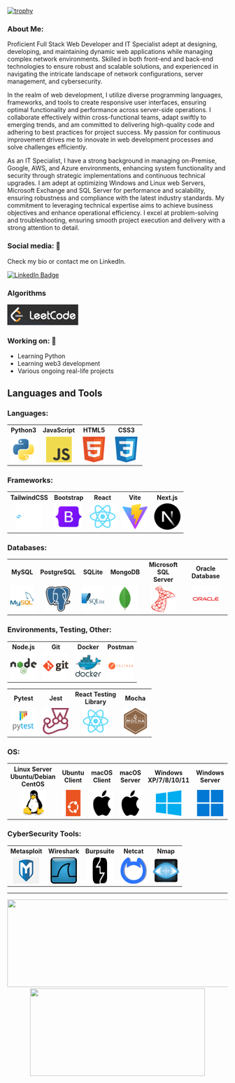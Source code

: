 [![trophy](https://github-profile-trophy.vercel.app/?username=akalofas&title=Commits,Repositories,MultipleLang,PullRequest&theme=onedark)](https://github.com/ryo-ma/github-profile-trophy)

### About Me:

Proficient Full Stack Web Developer and IT Specialist adept at designing, developing, and maintaining dynamic web applications while managing complex network environments. Skilled in both front-end and back-end technologies to ensure robust and scalable solutions, and experienced in navigating the intricate landscape of network configurations, server management, and cybersecurity.

In the realm of web development, I utilize diverse programming languages, frameworks, and tools to create responsive user interfaces, ensuring optimal functionality and performance across server-side operations. I collaborate effectively within cross-functional teams, adapt swiftly to emerging trends, and am committed to delivering high-quality code and adhering to best practices for project success. My passion for continuous improvement drives me to innovate in web development processes and solve challenges efficiently.

As an IT Specialist, I have a strong background in managing on-Premise, Google, AWS, and Azure environments, enhancing system functionality and security through strategic implementations and continuous technical upgrades. I am adept at optimizing Windows and Linux web Servers, Microsoft Exchange and SQL Server for performance and scalability, ensuring robustness and compliance with the latest industry standards. My commitment to leveraging technical expertise aims to achieve business objectives and enhance operational efficiency. I excel at problem-solving and troubleshooting, ensuring smooth project execution and delivery with a strong attention to detail.

### Social media: 📡

Check my bio or contact me on LinkedIn.

<a href="https://www.linkedin.com/in/angelos-kalofas" target="_blank">
  <img src="https://img.shields.io/badge/LinkedIn-blue?style=for-the-badge&logo=linkedin&logoColor=white" alt="LinkedIn Badge" width="162" height="47"  />
</a>


### Algorithms 
  <a href="https://leetcode.com/kaloeake/" target="_blank">
    <img src="assets/leetcode.png" alt="LeetCode" width="162" height="47" />
  </a>

### Working on: 🚀

- Learning Python
- Learning web3 development
- Various ongoing real-life projects

## Languages and Tools
<div>

### Languages:

<table>
  <tr align="center">
    <th>Python3</th>
    <th>JavaScript</th>
    <th>HTML5</th>
    <th>CSS3</th>
  </tr>
  <tr align="center">
    <td><img src="https://github.com/devicons/devicon/blob/master/icons/python/python-original.svg" alt="Python" width="60" height="60" /></td>
    <td><img src="https://github.com/devicons/devicon/blob/master/icons/javascript/javascript-original.svg" alt="JavaScript" width="60" height="60" /></td>
    <td><img src="https://github.com/devicons/devicon/blob/master/icons/html5/html5-original.svg" alt="HTML5" width="60" height="60" /></td>
    <td><img src="https://github.com/devicons/devicon/blob/master/icons/css3/css3-original.svg" alt="CSS3" width="60" height="60" /></td>
  </tr>
</table>

### Frameworks:

<table>
  <tr align="center">
    <th>TailwindCSS</th>
    <th>Bootstrap</th>
    <th>React</th>
    <th>Vite</th>
    <th>Next.js</th>
  </tr>
  <tr align="center">
    <td><img src="https://github.com/devicons/devicon/blob/master/icons/tailwindcss/tailwindcss-original-wordmark.svg" alt="TailwindCSS" width="60" height="60" /></td>
    <td><img src="https://github.com/devicons/devicon/blob/master/icons/bootstrap/bootstrap-original.svg" alt="Bootstrap" width="60" height="60" /></td>
    <td><img src="https://github.com/devicons/devicon/blob/master/icons/react/react-original.svg" alt="React" width="60" height="60" /></td>
    <td><img src="https://github.com/devicons/devicon/blob/master/icons/vitejs/vitejs-original.svg" alt="Vite" width="60" height="60" /></td>
    <td><img src="https://github.com/devicons/devicon/blob/master/icons/nextjs/nextjs-original.svg" alt="Next.js" width="60" height="60" /></td>
  </tr>
</table>

### Databases:

<table>
  <tr align="center">
    <th>MySQL</th>
    <th>PostgreSQL</th>
    <th>SQLite</th>
    <th>MongoDB</th>
    <th>Microsoft SQL<br />Server</th>
    <th>Oracle Database</th>
  </tr>
  <tr align="center">
    <td><img src="https://github.com/devicons/devicon/blob/master/icons/mysql/mysql-original-wordmark.svg" alt="MySQL" width="60" height="60" /></td>
    <td><img src="https://github.com/devicons/devicon/blob/master/icons/postgresql/postgresql-original.svg" alt="PostgreSQL" width="60" height="60" /></td>
    <td><img src="https://github.com/devicons/devicon/blob/master/icons/sqlite/sqlite-original-wordmark.svg" alt="SQLite" width="60" height="60" /></td>
    <td><img src="https://github.com/devicons/devicon/blob/master/icons/mongodb/mongodb-original.svg" alt="MongoDB" width="60" height="60" /></td>
    <td><img src="https://github.com/devicons/devicon/blob/master/icons/microsoftsqlserver/microsoftsqlserver-plain.svg" alt="Microsoft SQL Server" width="60" height="60" /></td>
    <td><img src="https://github.com/devicons/devicon/blob/master/icons/oracle/oracle-original.svg" alt="Oracle Database" width="60" height="60" /></td>
  </tr>
</table>

### Environments, Testing, Other:

<table>
  <tr align="center">
    <th>Node.js</th>
    <th>Git</th>
    <th>Docker</th>
    <th>Postman</th>
  </tr>
  <tr align="center">
    <td><img src="https://github.com/devicons/devicon/blob/master/icons/nodejs/nodejs-original-wordmark.svg" alt="Node.js" width="60" height="60" /></td>
    <td><img src="https://github.com/devicons/devicon/blob/master/icons/git/git-original-wordmark.svg" alt="Git" width="60" height="60" /></td>
    <td><img src="https://github.com/devicons/devicon/blob/master/icons/docker/docker-original-wordmark.svg" alt="Docker" width="60" height="60" /></td>
    <td><img src="https://github.com/devicons/devicon/blob/master/icons/postman/postman-original-wordmark.svg" alt="Postman" width="60" height="60" /></td>
  </tr>
</table>

<table>
  <tr align="center">
    <th>Pytest</th>
    <th>Jest</th>
    <th>React Testing<br />Library</th>
    <th>Mocha</th>
  </tr>
  <tr align="center">
    <td><img src="https://github.com/devicons/devicon/blob/master/icons/pytest/pytest-original-wordmark.svg" alt="Pytest" width="60" height="60" /></td>
    <td><img src="https://github.com/devicons/devicon/blob/master/icons/jest/jest-plain.svg" alt="Jest" width="60" height="60" /></td>
    <td><img src="https://github.com/devicons/devicon/blob/master/icons/react/react-original.svg" alt="React Testing Library" width="60" height="60" /></td>
    <td><img src="https://github.com/devicons/devicon/blob/master/icons/mocha/mocha-original.svg" alt="Mocha" width="60" height="60" /></td>
  </tr>
</table>

### OS:

<table>
  <tr align="center">
    <th>Linux Server<br />Ubuntu/Debian<br />CentOS</th>
    <th>Ubuntu Client</th>
    <th>macOS Client</th>
    <th>macOS Server</th>
    <th>Windows<br />XP/7/8/10/11</th>
    <th>Windows Server</th>
  </tr>
  <tr align="center">
    <td><img src="https://github.com/devicons/devicon/blob/master/icons/linux/linux-original.svg" alt="Linux" width="60" height="60" /></td>
    <td><img src="https://github.com/devicons/devicon/blob/master/icons/ubuntu/ubuntu-original.svg" alt="Ubuntu Client" width="60" height="60" /></td>
    <td><img src="https://github.com/devicons/devicon/blob/master/icons/apple/apple-original.svg" alt="macOS Client" width="60" height="60" /></td>
    <td><img src="https://github.com/devicons/devicon/blob/master/icons/apple/apple-original.svg" alt="macOS Server" width="60" height="60" /></td>
    <td><img src="https://github.com/devicons/devicon/blob/master/icons/windows8/windows8-original.svg" alt="Windows Client" width="60" height="60" /></td>
    <td><img src="https://github.com/devicons/devicon/blob/master/icons/windows11/windows11-original.svg" alt="Windows Server" width="60" height="60" /></td>
  </tr>
</table>

### CyberSecurity Tools:

<table>
  <tr align="center">
    <th>Metasploit</th>
    <th>Wireshark</th>
    <th>Burpsuite</th>
    <th>Netcat</th>
    <th>Nmap</th>
  </tr>
  <tr align="center">
    <td><img src="assets/meta.png" alt="Metasploit" width="60" height="60" /></td>
    <td><img src="assets/Wireshark_icon.png" alt="Wireshark" width="60" height="60" /></td>
    <td><img src="assets/burp.svg" alt="Burpsuite" width="60" height="60" /></td>
    <td><img src="assets/netcat_logo_shadow.svg" alt="Netcat" width="60" height="60" /></td>
    <td><img src="assets/nmap-logo.svg" alt="Nmap" width="60" height="60" /></td>
  </tr>
</table>

</div>

---

<p align="center">
  <img width="600" height="200" src="https://github-readme-stats.vercel.app/api?username=akalofas&show_icons=true&theme=vision-friendly-dark">
  <img width="400" height="200" src="https://github-readme-stats.vercel.app/api/top-langs/?username=akalofas&size_weight=0.0005&count_weight=0.3&layout=compact&theme=vision-friendly-dark">
</p>
